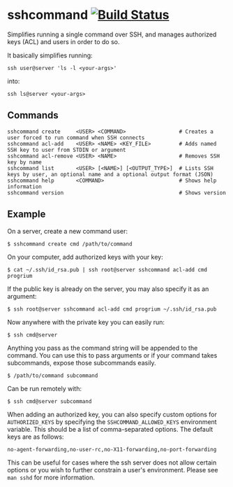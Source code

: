 # sshcommand [![Build Status](https://img.shields.io/circleci/project/dokku/sshcommand/master.svg?style=flat-square "Build Status")](https://circleci.com/gh/dokku/sshcommand/tree/master)

Simplifies running a single command over SSH, and manages authorized keys (ACL) and users in order to do so.

It basically simplifies running:

```
ssh user@server 'ls -l <your-args>'
```

into:

```
ssh ls@server <your-args>
```

## Commands

```shell
sshcommand create     <USER> <COMMAND>                 # Creates a user forced to run command when SSH connects
sshcommand acl-add    <USER> <NAME> <KEY_FILE>         # Adds named SSH key to user from STDIN or argument
sshcommand acl-remove <USER> <NAME>                    # Removes SSH key by name
sshcommand list       <USER> [<NAME>] [<OUTPUT_TYPE>]  # Lists SSH keys by user, an optional name and a optional output format (JSON)
sshcommand help       <COMMAND>                        # Shows help information
sshcommand version                                     # Shows version
```

## Example

On a server, create a new command user:

    $ sshcommand create cmd /path/to/command

On your computer, add authorized keys with your key:

    $ cat ~/.ssh/id_rsa.pub | ssh root@server sshcommand acl-add cmd progrium

If the public key is already on the server, you may also specify it as an argument:

    $ ssh root@server sshcommand acl-add cmd progrium ~/.ssh/id_rsa.pub

Now anywhere with the private key you can easily run:

    $ ssh cmd@server

Anything you pass as the command string will be appended to the command. You can use this
to pass arguments or if your command takes subcommands, expose those subcommands easily.

    $ /path/to/command subcommand

Can be run remotely with:

    $ ssh cmd@server subcommand

When adding an authorized key, you can also specify custom options for `AUTHORIZED_KEYS`
by specifying the `SSHCOMMAND_ALLOWED_KEYS` environment variable. This should be a list
of comma-separated options. The default keys are as follows:

```
no-agent-forwarding,no-user-rc,no-X11-forwarding,no-port-forwarding
```

This can be useful for cases where the ssh server does not allow certain options or you
wish to further constrain a user's environment. Please see `man sshd` for more information.
